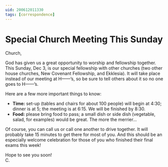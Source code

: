 ```yaml
---
uid: 200612011330
tags: [correspondence]
---
```

  
# Special Church Meeting This Sunday

Church,

God has given us a great opportunity to worship and fellowship together. This Sunday, Dec 3, is our special fellowship with other churches (two other house churches, New Covenant Fellowship, and Ekklesia). It will take place instead of our meeting at H——’s, so be sure to tell others about it so no one goes to H——’s.

Here are a few more important things to know:

- **Time:** set-up (tables and chairs for about 100 people) will begin at 4:30; dinner is at 5; the meeting is at 6:15. We will be finished by 8:30.
- **Food:** please bring food to pass; a small dish or side dish (vegetable, salad, for examples) would be great. The more the merrier…

Of course, you can call us or call one another to drive together. It will probably take 15 minutes to get there for most of you. And this should be an especially welcome celebration for those of you who finished their final exams this week!

Hope to see you soon!  
C.
